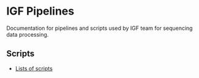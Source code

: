 # IGF Pipelines
Documentation for pipelines and scripts used by IGF team for sequencing data processing.

## Scripts
  * [Lists of scripts](docs/scripts/index.md)
